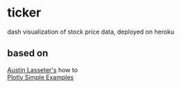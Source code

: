 # ticker

dash visualization of stock price data, deployed on heroku

## based on

[Austin Lasseter's](https://github.com/austinlasseter/flying-dog-beers) how to  
[Plotly Simple Examples](https://github.com/plotly/simple-example-chart-apps/tree/master/dash-timeseriesplot)
